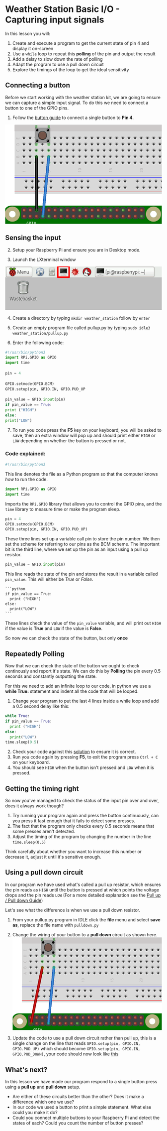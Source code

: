 # Weather Station Basic I/O - Capturing input signals

In this lesson you will:

1. Create and execute a program to get the current state of pin 4 and display it on-screen
2. Use a `while` loop to repeat this **polling** of the pin and output the result
3. Add a delay to slow down the rate of polling
4. Adapt the program to use a pull down circuit
4. Explore the timings of the loop to get the ideal sensitivity

## Connecting a button
Before we start working with the weather station kit, we are going to ensure we can capture a simple input signal. To do this we need to connect a button to one of the GPIO pins.

1. Follow the [button guide](GPIO/button.md) to connect a single button to **Pin 4**.

![Pull up wires](images/pull_up_wire.png)

## Sensing the input

2. Setup your Raspberry Pi and ensure you are in Desktop mode.

3. Launch the LXterminal window

  ![LX Terminal](images/lxterminal.png)

4. Create a directory by typing `mkdir weather_station` follow by `enter`

5. Create an empty program file called pullup.py by typing `sudo idle3 weather_station/pullup.py`

6. Enter the following code:

  ```python
#!/usr/bin/python3
import RPi.GPIO as GPIO
import time

pin = 4

GPIO.setmode(GPIO.BCM)
GPIO.setup(pin, GPIO.IN, GPIO.PUD_UP

pin_value = GPIO.input(pin)
if pin_value == True:
  print ("HIGH")
else:
  print("LOW")
```

7. To run you code press the **F5** key on your keyboard, you will be asked to save, then an extra window will pop up and should print either `HIGH` or `LOW` depending on whether the button is pressed or not.

### Code explained:

  ```python
  #!/usr/bin/python3
  ```

This line denotes the file as a Python program so that the computer knows *how* to run the code.

  ```python
  import RPi.GPIO as GPIO
  import time
  ```

Imports the `RPi.GPIO` library that allows you to control the GPIO pins, and the `time` library to measure time or make the program sleep.

  ```python
  pin = 4
  GPIO.setmode(GPIO.BCM)
  GPIO.setup(pin, GPIO.IN, GPIO.PUD_UP)
  ```

These three lines set up a variable call pin to store the pin number. We then set the scheme for referring to our pins as the BCM scheme. The important bit is the third line, where we set up the pin as an input using a pull up resistor.

   ```python
   pin_value = GPIO.input(pin)
   ```

This line reads the state of the pin and stores the result in a variable called `pin_value`. This will either be *True* or *False*.

    ```python
    if pin_value == True:
      print ("HIGH")
    else:
      print("LOW")
    ```

These lines check the value of the `pin_value` variable, and will print out `HIGH` if the value is **True** and `LOW` if the value is **False**.

So now we can check the state of the button, but only **once**

## Repeatedly Polling
Now that we can check the state of the button we ought to check continously and report it's state. We can do this by **Polling** the pin every 0.5 seconds and constantly outputting the state.

For this we need to add an infinite loop to our code, in python we use a **while True:** statement and indent all the code that will be looped.

1. Change your program to put the last 4 lines inside a while loop and add a 0.5 second delay like this:

  ```python
while True:
  if pin_value == True:
    print ("HIGH")
  else:
    print("LOW")
  time.sleep(0.5)
```
2. Check your code against this [solution](code/pullup.py) to ensure it is correct.
3. Run you code again by pressing **F5**, to exit the program press `Ctrl + C` on your keyboard.
4. You should see `HIGH` when the button isn't pressed and `LOW` when it is pressed.

## Getting the timing right

So now you've managed to check the status of the input pin over and over, does it always work though?

1. Try running your program again and press the button continuously, can you press it fast enough that it fails to detect some presses.
2. The fact that the program only checks every 0.5 seconds means that some presses aren't detected.
3. Adjust the timing of the program by changing the number in the line
`time.sleep(0.5)`

Think carefully about whether you want to increase this number or decrease it, adjust it until it's sensitive enough.

## Using a pull down circuit

In our program we have used what's called a pull up resistor, which ensures the pin reads as `HIGH` until the button is pressed at which points the voltage drops and the pin reads `LOW` (For a more detailed explanation see the [Pull up / Pull down Guide](GPIO/pull_up_down.md))

Let's see what the difference is when we use a pull down resistor.
1. From your pullup.py program in IDLE click the **file** menu and select **save as**, replace the file name with `pulldown.py`

2. Change the wiring of your button to a **pull down** circuit as shown here.
![Pull up wires](images/pull_down_wire.png)

3. Update the code to use a pull down circuit rather than pull up, this is a single change on the line that reads
`GPIO.setup(pin, GPIO.IN, GPIO.PUD_UP)`
which should become
`GPIO.setup(pin, GPIO.IN, GPIO.PUD_DOWN)`, your code should now look like [this](code/pulldown.py)

## What's next?

In this lesson we have made our program respond to a single button press using a **pull up** and **pull down** setup.

- Are either of these circuits better than the other? Does it make a difference which one we use?
- In our code we used a button to print a simple statement. What else could you make it do?
- Could you connect multiple buttons to your Raspberry Pi and detect the states of each? Could you count the number of button presses?
